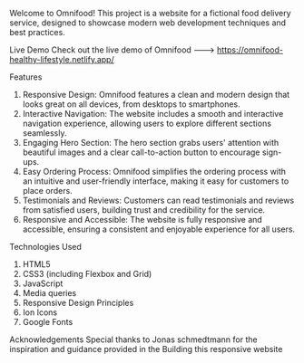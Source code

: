 Welcome to Omnifood! This project is a website for a fictional food delivery service, designed to showcase modern web development techniques and best practices.


Live Demo
Check out the live demo of Omnifood ---> https://omnifood-healthy-lifestyle.netlify.app/


Features
1) Responsive Design: Omnifood features a clean and modern design that looks great on all devices, from desktops to smartphones.
2) Interactive Navigation: The website includes a smooth and interactive navigation experience, allowing users to explore different sections seamlessly.
3) Engaging Hero Section: The hero section grabs users' attention with beautiful images and a clear call-to-action button to encourage sign-ups.
4) Easy Ordering Process: Omnifood simplifies the ordering process with an intuitive and user-friendly interface, making it easy for customers to place orders.
5) Testimonials and Reviews: Customers can read testimonials and reviews from satisfied users, building trust and credibility for the service.
6) Responsive and Accessible: The website is fully responsive and accessible, ensuring a consistent and enjoyable experience for all users.


Technologies Used
1) HTML5
2) CSS3 (including Flexbox and Grid)
3) JavaScript
4) Media queries
5) Responsive Design Principles
6) Ion Icons
7) Google Fonts


Acknowledgements
Special thanks to Jonas schmedtmann for the inspiration and guidance provided in the Building this responsive website
